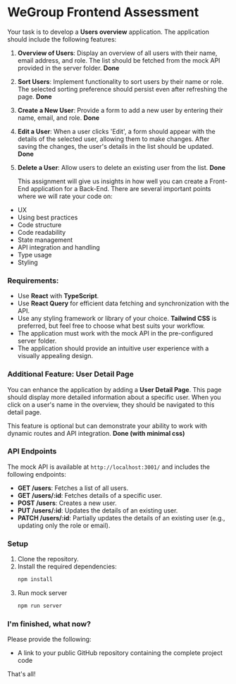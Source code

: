 # WeGroup Frontend Assessment

Your task is to develop a **Users overview** application. The application should include the following features:

1. **Overview of Users**: Display an overview of all users with their name, email address, and role. The list should be fetched from the mock API provided in the server folder.
   **Done**
2. **Sort Users**: Implement functionality to sort users by their name or role. The selected sorting preference should persist even after refreshing the page.
   **Done**

3. **Create a New User**: Provide a form to add a new user by entering their name, email, and role.
   **Done**
4. **Edit a User**: When a user clicks 'Edit', a form should appear with the details of the selected user, allowing them to make changes. After saving the changes, the user's details in the list should be updated.
   **Done**

5. **Delete a User**: Allow users to delete an existing user from the list.
   **Done**

   This assignment will give us insights in how well you can create a Front-End application for a Back-End. There are several important points where we will rate your code on:

- UX
- Using best practices
- Code structure
- Code readability
- State management
- API integration and handling
- Type usage
- Styling

### Requirements:

- Use **React** with **TypeScript**.
- Use **React Query** for efficient data fetching and synchronization with the API.
- Use any styling framework or library of your choice. **Tailwind CSS** is preferred, but feel free to choose what best suits your workflow.
- The application must work with the mock API in the pre-configured server folder.
- The application should provide an intuitive user experience with a visually appealing design.

### Additional Feature: User Detail Page

You can enhance the application by adding a **User Detail Page**. This page should display more detailed information about a specific user. When you click on a user's name in the overview, they should be navigated to this detail page.

This feature is optional but can demonstrate your ability to work with dynamic routes and API integration.
**Done (with minimal css)**

### API Endpoints

The mock API is available at `http://localhost:3001/` and includes the following endpoints:

- **GET /users**: Fetches a list of all users.
- **GET /users/:id**: Fetches details of a specific user.
- **POST /users**: Creates a new user.
- **PUT /users/:id**: Updates the details of an existing user.
- **PATCH /users/:id**: Partially updates the details of an existing user (e.g., updating only the role or email).

### Setup

1. Clone the repository.
2. Install the required dependencies:
   ```bash
   npm install
   ```
3. Run mock server
   ```bash
   npm run server
   ```

### I'm finished, what now?

Please provide the following:

- A link to your public GitHub repository containing the complete project code

That's all!
